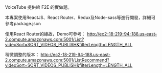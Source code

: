 VoiceTube 提供給 F2E 的實做題。

本專案使用ReactJS、React Router、Redux及Node-sass等進行開發，詳細可參考package.json

使用React Router的緣故，Demo可參考：
http://ec2-18-219-94-188.us-east-2.compute.amazonaws.com:5001/List?videoSort=SORT_VIDEOS_PUBLISH&filterLength=LENGTH_ALL

稍微調整的版本：
http://ec2-18-219-94-188.us-east-2.compute.amazonaws.com:5001/ListRecommend?videoSort=SORT_VIDEOS_PUBLISH&filterLength=LENGTH_ALL